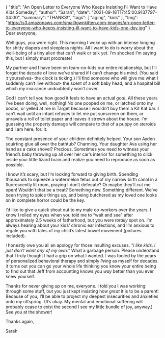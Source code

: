 {
    "title": "An Open Letter to Everyone Who Keeps Insisting I'll Want to Have Kids Someday",
    "author": "Sarah",
    "date": "2021-09-18T17:45:00.9137797-04:00",
    "summary": "THANKS!",
    "tags": [
        "aging",
        "kids"
    ],
    "Img": "https://s3.amazonaws.com/smalltownkitten.com-images/an-open-letter-to-everyone-who-keeps-insisting-ill-want-to-have-kids-one-day.jpg"
}
Dear everyone,

Well guys, you were right. This morning I woke up with an intense
longing for shitty diapers and sleepless nights. All I want to do is
worry about the well-being of a tiny alien that can’t walk or talk yet.
I'm shocked I’m saying this, but I simply must procreate!

My partner and I have been on team-no-kids our entire relationship, but
I’ll forget the decade of love we’ve shared if I can’t change his mind.
(You said it yourselves- the clock is ticking.) I’ll find someone who
will give me what I suddenly can’t live without- the scent of a soft
baby head, and a hospital bill which my insurance undoubtedly won’t
cover.

God I can’t tell you how good it feels to have an actual *goal*. All
these years I’ve been doing, well, nothing! No one pooped on me, or
latched onto my boobs, or yelled at me in Target because I wouldn’t buy
them a Kit Kat bar. I can’t wait until an infant refuses to let me put
sunscreen on them, or unravels a roll of toilet paper and leaves it
strewn about the house. I’m guessing the property damage will compare to
that of a puppy on steroids and I am here. for. it.

The constant presence of your children definitely helped. Your son Ayden
squirting glue all over the bathtub? Charming. Your daughter Ava using
her hand as a cake shovel? Precious. Sometimes you need to witness your
friend’s baby throwing up all over her car’s interior for something to
click inside your little lizard brain and realize you need to reproduce
as soon as possible.

I know it’s scary, but I’m looking forward to giving birth. Spending
thousands to squeeze a watermelon fetus out of my narrow birth canal in
a fluorescently lit room, praying I don’t defecate? Or maybe they’ll cut
me open! Wouldn’t that be a treat? Something new. Something different.
We’ve been trying to spice things up, and being butchered as my loved
one looks on in complete horror could be the key.

I’d like to give a quick shout out to my male co-workers over the years.
I know I rolled my eyes when you told me to “wait and see” after
approximately 2.5 weeks of fatherhood, but you were *totally* spot on.
I’m always hearing about your kids’ chronic ear infections, and I’m
anxious to regale you with tales of my child’s latest bowel movement
(pictures included).

I honestly owe you all an apology for those insulting excuses. *“I like
kids. I just don’t want any of my own.”* What a garbage person. Please
understand that I truly thought I had a grip on what I wanted. I was
fooled by the years of personalized behavioral therapy and simply
*living* as myself for decades. It turns out you can go your whole life
thinking you know your entire being to find out that Jeff from
accounting knows you *way* better than you ever knew yourself.

Thanks for never giving up on me, everyone. I told you I was working
through some stuff, but you just kept insisting how *great* it is to be
a parent! Because of you, I’ll be able to project my deepest
insecurities and anxieties onto my offspring. (It’s okay. My mental and
emotional suffering will probably cease to exist the second I see my
little bundle of joy, anyway.) See you at the shower!

Thanks again,

Sarah
